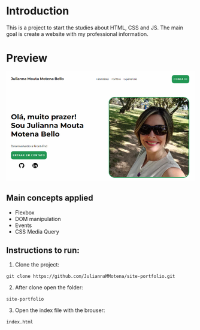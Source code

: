 # Introduction

This is a project to start the studies about HTML, CSS and JS.
The main goal is create a website with my professional
information.

# Preview

<img src="https://github.com/JuliannaMMotena/site-portfolio/blob/main/Imagens/preview.png" />

## Main concepts applied

- Flexbox
- DOM manipulation
- Events
- CSS Media Query

## Instructions to run:

1. Clone the project:

```
git clone https://github.com/JuliannaMMotena/site-portfolio.git
```

2. After clone open the folder:

```
site-portfolio
```

3. Open the index file with the brouser:

```
index.html
```
